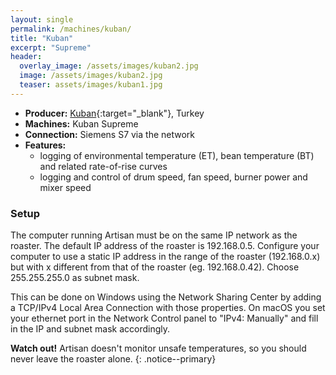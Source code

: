 ```yaml
---
layout: single
permalink: /machines/kuban/
title: "Kuban"
excerpt: "Supreme"
header:
  overlay_image: /assets/images/kuban2.jpg
  image: /assets/images/kuban2.jpg
  teaser: assets/images/kuban1.jpg
---
```

* __Producer:__ [Kuban](https://kubancoffeeroasters.com/){:target="_blank"}, Turkey
* __Machines:__ Kuban Supreme
* __Connection:__ Siemens S7 via the network
* __Features:__
  - logging of environmental temperature (ET), bean temperature (BT) and related rate-of-rise curves
  - logging and control of drum speed, fan speed, burner power and mixer speed
 
 
### Setup

The computer running Artisan must be on the same IP network as the roaster. The default IP address of the roaster is 192.168.0.5. Configure your computer to use a static IP address in the range of the roaster (192.168.0.x) but with x different from that of the roaster (eg. 192.168.0.42). Choose 255.255.255.0 as subnet mask. 
 
This can be done on Windows using the Network Sharing Center by adding a TCP/IPv4 Local Area Connection with those properties. On macOS you set your ethernet port in the Network Control panel to "IPv4: Manually" and fill in the IP and subnet mask accordingly.

**Watch out!** Artisan doesn't monitor unsafe temperatures, so you should never leave the roaster alone.
{: .notice--primary}